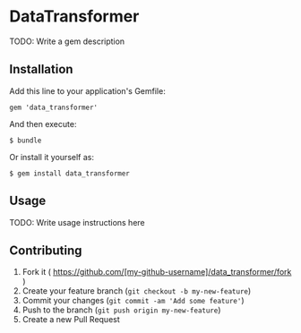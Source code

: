 # DataTransformer

TODO: Write a gem description

## Installation

Add this line to your application's Gemfile:

    gem 'data_transformer'

And then execute:

    $ bundle

Or install it yourself as:

    $ gem install data_transformer

## Usage

TODO: Write usage instructions here

## Contributing

1. Fork it ( https://github.com/[my-github-username]/data_transformer/fork )
2. Create your feature branch (`git checkout -b my-new-feature`)
3. Commit your changes (`git commit -am 'Add some feature'`)
4. Push to the branch (`git push origin my-new-feature`)
5. Create a new Pull Request
